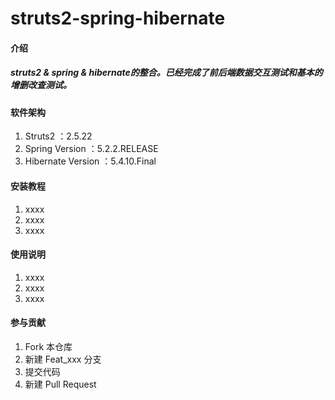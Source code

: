 # struts2-spring-hibernate

#### 介绍
##### struts2 & spring & hibernate的整合。已经完成了前后端数据交互测试和基本的增删改查测试。

#### 软件架构

1.  Struts2 ：2.5.22
2.  Spring Version ：5.2.2.RELEASE
3.  Hibernate Version ：5.4.10.Final

#### 安装教程

1.  xxxx
2.  xxxx
3.  xxxx

#### 使用说明

1.  xxxx
2.  xxxx
3.  xxxx

#### 参与贡献

1.  Fork 本仓库
2.  新建 Feat_xxx 分支
3.  提交代码
4.  新建 Pull Request

